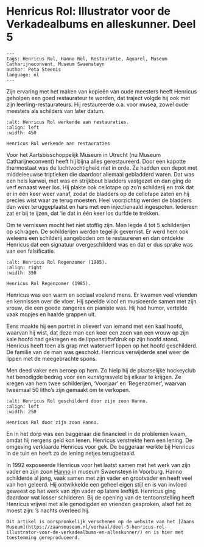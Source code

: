# Henricus Rol: Illustrator voor de Verkadealbums en alleskunner. Deel 5

```{post} 2023-04-22
---
tags: Henricus Rol, Hanno Rol, Restauratie, Aquarel, Museum Catharijneconvent, Museum Swaensteyn
author: Peta Steenis
language: nl
---
```

Zijn ervaring met het maken van kopieën van oude meesters heeft Henricus geholpen een goed restaurateur te worden, dat traject volgde hij ook met zijn leerling-restaurateurs.
Hij restaureerde o.a. voor musea, zowel oude meesters als schilders van later datum.

```{figure} /images/Henricus_restauratie.jpg
:alt: Henricus Rol werkende aan restauraties.
:align: left
:width: 450

Henricus Rol werkende aan restauraties
```

Voor het Aartsbisschoppelijk Museum in Utrecht (nu Museum Catharijneconvent) heeft hij bijna alles gerestaureerd.
Door een kapotte thermostaat was de luchtvochtigheid niet in orde.
Ze hadden een depot met middeleeuwse triptieken die daardoor allemaal gebladderd waren.
Dat was een hels karwei, met was en strijkbout bladders vastgezet en dan ging de verf ernaast weer los.
Hij plakte ook cellotape op zo’n schilderij en trok dat er in één keer weer vanaf, zodat de bladders op de cellotape zaten en hij precies wist waar ze terug moesten.
Heel voorzichtig werden de bladders dan weer teruggeplaatst en hars met een injectienaald ingespoten.
Iedereen zat er bij te ijzen, dat ‘ie dat in één keer los durfde te trekken.

Om te vernissen mocht het niet stoffig zijn.
Men legde 4 tot 5 schilderijen op schragen. De schilderijen werden tegelijk gevernist.
Er werd hem ook weleens een schilderij aangeboden om te restaureren en dan ontdekte Henricus dat een signatuur overgeschilderd was en dat er dus sprake was van een falsificatie.

```{figure} /images/Henricus_Regenzomer_1985.bmp
:alt: Henricus Rol Regenzomer (1985).
:align: right
:width: 350

Henricus Rol Regenzomer (1985).
```

Henricus was een warm en sociaal voelend mens.
Er kwamen veel vrienden en kennissen over de vloer.
Hij speelde viool en musiceerde samen met zijn vrouw, die een goede zangeres en pianiste was.
Hij had humor, vertelde vaak mopjes en haalde grappen uit.

Eens maakte hij een portret in olieverf van iemand met een kaal hoofd, waarvan hij wist, dat deze man een keer een zoen van een vrouw op zijn kale hoofd had gekregen en de lippenstiftafdruk op zijn hoofd stond.
Henricus heeft toen als grap met waterverf lippen op het hoofd geschilderd.
De familie van de man was geschokt.
Henricus verwijderde snel weer de lippen met de meegebrachte spons.

Men deed vaker een beroep op hem.
Zo hielp hij de plaatselijke hockeyclub het benodigde bedrag voor een kunstgrasveld bij elkaar te krijgen.
Ze kregen van hem twee schilderijen, ‘Voorjaar’ en ‘Regenzomer’, waarvan tweemaal 50 litho’s zijn gemaakt om te verkopen.

```{figure} /images/Henricus_door_Hanno.jpg
:alt: Henricus Rol geschilderd door zijn zoon Hanno.
:align: left
:width: 250

Henricus Rol door zijn zoon Hanno.
```

En in het dorp was een baggeraar die financieel in de problemen kwam, omdat hij nergens geld kon lenen.
Henricus verstrekte hem een lening.
De omgeving verklaarde Henricus voor gek.
De baggeraar werkte bij Henricus in de tuin en heeft zo de lening netjes terugbetaald.

In 1992 exposeerde Henricus voor het laatst samen met het werk van zijn vader en zijn zoon [Hanno](/kunstenaars/hanno) in museum Swaensteyn in Voorburg.
Hanno schilderde al jong, vaak samen met zijn vader en grootvader en heeft veel van hen geleerd.
Hij ontwikkelde een geheel eigen stijl en is van invloed geweest op het werk van zijn vader op latere leeftijd.
Henricus ging daardoor wat losser schilderen.
Bij de opening van de tentoonstelling heeft Henricus vrijwel met alle genodigden en vrienden gesproken, alsof het zo moest zijn: ’s nachts overleed hij.

```{note}
Dit artikel is oorspronkelijk verschenen op de website van het [Zaans Museum](https://zaansmuseum.nl/verhaal/deel-5-henricus-rol-illustrator-voor-de-verkadealbums-en-alleskunner/) en is hier met toestemming gereproduceerd.
```
